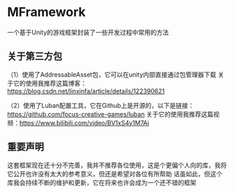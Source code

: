 # MFramework
一个基于Unity的游戏框架封装了一些开发过程中常用的方法

## 关于第三方包
（1）使用了AddressableAsset包，它可以在unity内部直接通过包管理器下载
关于它的使用我推荐这篇博客：https://blog.csdn.net/linxinfa/article/details/122390621

（2）使用了Luban配置工具，它在Github上是开源的，以下是链接： https://github.com/focus-creative-games/luban
关于它的使用我推荐这篇视频：https://www.bilibili.com/video/BV1xS4y1M7Aj

## 重要声明
这套框架现在还十分不完善，我并不推荐各位使用，这是个更偏个人向的库，我将它公开也许没有太大的参考意义，但还是希望对各位有所帮助
话虽如此，但这个库我会持续不断的维护和更新，它在将来也许会成为一个还不错的框架